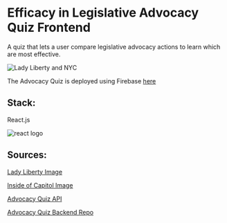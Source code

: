 # Efficacy in Legislative Advocacy Quiz Frontend
A quiz that lets a user compare legislative advocacy actions to learn which are most effective. 

![Lady Liberty and NYC](https://p1.pxfuel.com/preview/313/660/44/usa-new-york-manhattan-skyscrapers-downtown-the-statue-of-liberty.jpg)

The Advocacy Quiz is deployed using Firebase [here](https://efficacy-in-advocacy-quiz.firebaseapp.com/)

## Stack:
React.js

![react logo](https://video-react.js.org/assets/logo.png)

## Sources: 
[Lady Liberty Image](https://upload.wikimedia.org/wikipedia/commons/f/fc/Rainbow_Bridge_And_Statue_Of_Liberty_%2851942076%29.jpeg)

[Inside of Capitol Image](https://media.defense.gov/2014/Jan/31/2000879795/780/780/0/140115-Z-AY311-055.JPG)

[Advocacy Quiz API](https://efficacy-in-advocacy-quiz.herokuapp.com/advocacy_actions)

[Advocacy Quiz Backend Repo](https://github.com/mezzolite/advocacy-quiz-backend) 
